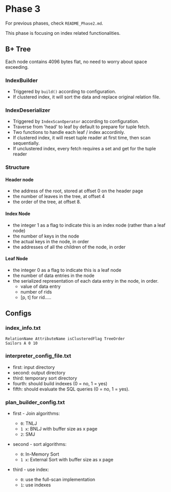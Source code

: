 # Phase 3

For previous phases, check `README_Phase2.md`.

This phase is focusing on index related functionalities.

## B+ Tree

Each node contains 4096 bytes flat, no need to worry about space exceeding.

### IndexBuilder

- Triggered by `build()` according to configuration.
- If clustered index, it will sort the data and replace original relation file.

### IndexDeserializer

- Triggered by `IndexScanOperator` according to configuration.
- Traverse from 'head' to leaf by default to prepare for tuple fetch.
- Two functions to handle each leaf / index accordinly.
- If clustered index, it will reset tuple reader at first time, then scan sequentially.
- If unclustered index, every fetch requires a set and get for the tuple reader

### Structure

#### Header node

- the address of the root, stored at offset 0 on the header page
- the number of leaves in the tree, at offset 4
- the order of the tree, at offset 8.

#### Index Node

- the integer 1 as a flag to indicate this is an index node (rather than a leaf node)
- the number of keys in the node
- the actual keys in the node, in order
- the addresses of all the children of the node, in order

#### Leaf Node

- the integer 0 as a flag to indicate this is a leaf node
- the number of data entries in the node
- the serialized representation of each data entry in the node, in order.
  - value of data entry
  - number of rids
  - [p, t] for rid.....

## Configs

### index_info.txt

```
RelationName AttributeName isClusteredFlag TreeOrder
Sailors A 0 10
```

### interpreter_config_file.txt

- first: input directory
- second: output directory
- third: temporary sort directory
- fourth: should build indexes (0 = no, 1 = yes)
- fifth: should evaluate the SQL queries (0 = no, 1 = yes).

### plan_builder_config.txt

- first - Join algorithms:

  - `0`: TNLJ
  - `1 x`: BNLJ with buffer size as x page
  - `2`: SMJ

- second - sort algorithms:

  - `0`: In-Memory Sort
  - `1 x`: External Sort with buffer size as x page

- third - use index:

  - `0`: use the full-scan implementation
  - `1`: use indexes
